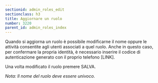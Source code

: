 ```yaml
---
sectionid: admin_roles_edit
sectionclass: h3
title: Aggiornare un ruolo
number: 3220
parent_id: admin_roles_index
---
```

Quando si aggiorna un ruolo è possibile modificarne il nome oppure le attività consentite agli utenti associati a quel ruolo.
Anche in questo caso, per confermare la propria identità, è necessario inserire il codice di autenticazione generato con il proprio telefono [LINK].

Una volta modificato il ruolo premere SALVA.

_Nota:  Il nome del ruolo deve essere univoco._
